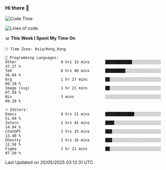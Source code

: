 ### Hi there 👋

<!--
**nicehiro/nicehiro** is a ✨ _special_ ✨ repository because its `README.md` (this file) appears on your GitHub profile.

Here are some ideas to get you started:

- 🔭 I’m currently working on ...
- 🌱 I’m currently learning ...
- 👯 I’m looking to collaborate on ...
- 🤔 I’m looking for help with ...
- 💬 Ask me about ...
- 📫 How to reach me: ...
- 😄 Pronouns: ...
- ⚡ Fun fact: ...
-->

<!--START_SECTION:waka-->
![Code Time](http://img.shields.io/badge/Code%20Time-674%20hrs%206%20mins-blue)

![Lines of code](https://img.shields.io/badge/From%20Hello%20World%20I%27ve%20Written-1.7%20million%20lines%20of%20code-blue)

📊 **This Week I Spent My Time On** 

```text
🕑︎ Time Zone: Asia/Hong_Kong

💬 Programming Languages: 
Other                    8 hrs 33 mins       ████████████░░░░░░░░░░░░░   47.27 % 
TeX                      6 hrs 40 mins       █████████░░░░░░░░░░░░░░░░   36.84 % 
Org                      1 hr 27 mins        ██░░░░░░░░░░░░░░░░░░░░░░░   08.10 % 
Image (svg)              1 hr 21 mins        ██░░░░░░░░░░░░░░░░░░░░░░░   07.50 % 
Nix                      3 mins              ░░░░░░░░░░░░░░░░░░░░░░░░░   00.28 % 

🔥 Editors: 
Emacs                    9 hrs 21 mins       █████████████░░░░░░░░░░░░   51.69 % 
Zotero                   2 hrs 41 mins       ████░░░░░░░░░░░░░░░░░░░░░   14.84 % 
ChatGPT                  2 hrs 25 mins       ███░░░░░░░░░░░░░░░░░░░░░░   13.40 % 
Ghostty                  2 hrs 16 mins       ███░░░░░░░░░░░░░░░░░░░░░░   12.58 % 
Figma                    1 hr 21 mins        ██░░░░░░░░░░░░░░░░░░░░░░░   07.50 % 
```


 Last Updated on 20/05/2025 03:12:31 UTC
<!--END_SECTION:waka-->
